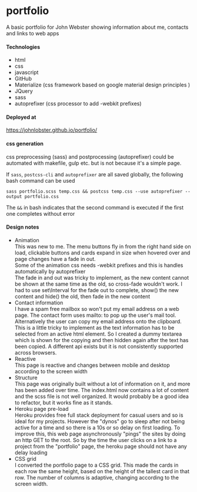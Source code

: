# portfolio

A basic portfolio for John Webster showing information about me, contacts and links to web apps


#### Technologies
* html
* css
* javascript
* GitHub
* Materialize (css framework based on google material design principles )
* JQuery
* sass 
* autoprefixer (css processor to add -webkit prefixes)

#### Deployed at
<https://johnlobster.github.io/portfolio/>

#### css generation

css preprocessing (sass) and postprocessing (autoprefixer) could be automated with makefile, gulp etc. but is not because it's a simple page.

If `sass`, `postcss-cli` and `autoprefixer` are all saved globally, the following bash command can be used
```
sass portfolio.scss temp.css && postcss temp.css --use autoprefixer --output portfolio.css
```
The `&&` in bash indicates that the second command is executed if the first one completes without error


#### Design notes

* Animation  
  This was new to me. The menu buttons fly in from the right hand side on load, clickable buttons and cards expand in size when hovered over and page changes have a fade in out.  
  Some of the animation css needs -webkit prefixes and this is handles automatically by autoprefixer  
  The fade in and out was tricky to implement, as the new content cannot be shown at the same time as the old, so cross-fade wouldn't work. I had to use set\Interval for the fade out to complete, show() the new content and hide() the old, then fade in the new content
* Contact information  
  I have a spam free mailbox so won't put my email address on a web page. The contact form uses mailto: to pop up the user's mail tool. Alternatively the user can copy my email address onto the clipboard. This is a little tricky to implement as the text information has to be selected from an active html element. So I created a dummy textarea which is shown for the copying and then hidden again after the text has been copied. A different api exists but it is not consistently supported across browsers.
* Reactive  
  This page is reactive and changes between mobile and desktop according to the screen width
* Structure  
  This page was originally built without a lot of information on it, and more has been added over time.
  The index.html now contains a lot of content and the scss file is not well organized. It would probably be a good idea to refactor, but it works fine as it stands.
* Heroku page pre-load  
  Heroku provides free full stack deployment for casual users and so is ideal for my projects. However
  the "dynos" go to sleep after not being active for a time and so there is a 10s or so delay on first loading. To improve this, this web page asynchronously "pings" the sites by doing an http GET to the root. So by the time the user clicks on a link to a project from the "portfolio" page, the heroku page should not have any delay loading
* CSS grid  
  I converted the portfolio page to a CSS grid. This made the cards in each row the same height, based on the height of the tallest card in that row. The number of columns is adaptive, changing according to the screen width.




